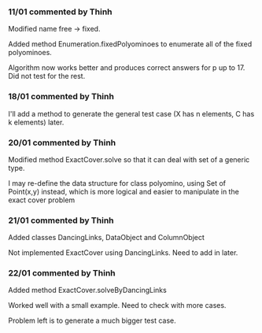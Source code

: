 ### 11/01 commented by Thinh

Modified name free -> fixed.

Added method Enumeration.fixedPolyominoes to enumerate all of the fixed polyominoes.

Algorithm now works better and produces correct answers for p up to 17. Did not test for the rest.

### 18/01 commented by Thinh

I'll add a method to generate the general test case (X has n elements, C has k elements) later.

### 20/01 commented by Thinh

Modified method ExactCover.solve so that it can deal with set of a generic type.

I may re-define the data structure for class polyomino, using Set of Point(x,y) instead, which is more logical
and easier to manipulate in the exact cover problem

### 21/01 commented by Thinh

Added classes DancingLinks, DataObject and ColumnObject

Not implemented ExactCover using DancingLinks. Need to add in later.

### 22/01 commented by Thinh

Added method ExactCover.solveByDancingLinks

Worked well with a small example. Need to check with more cases.

Problem left is to generate a much bigger test case.